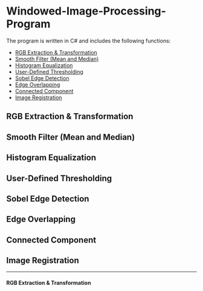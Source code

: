 # Windowed-Image-Processing-Program

The program is written in C# and includes the following functions:


- [RGB Extraction & Transformation](#1)
- [Smooth Filter (Mean and Median)](#2)
- [Histogram Equalization](#3)
- [User-Defined Thresholding](#4)
- [Sobel Edge Detection](#5)
- [Edge Overlapping](#6)
- [Connected Component](#7)
- [Image Registration](#8)












<h2 id="1">RGB Extraction & Transformation</h2>
<h2 id="2">Smooth Filter (Mean and Median)</h2>
<h2 id="3">Histogram Equalization</h2>
<h2 id="4">User-Defined Thresholding</h2>
<h2 id="5">Sobel Edge Detection</h2>
<h2 id="6">Edge Overlapping</h2>
<h2 id="7">Connected Component</h2>
<h2 id="8">Image Registration</h2>

---

#### RGB Extraction & Transformation
